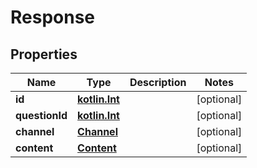 # Response

## Properties
Name | Type | Description | Notes
------------ | ------------- | ------------- | -------------
**id** | [**kotlin.Int**](.md) |  |  [optional]
**questionId** | [**kotlin.Int**](.md) |  |  [optional]
**channel** | [**Channel**](Channel.md) |  |  [optional]
**content** | [**Content**](Content.md) |  |  [optional]
